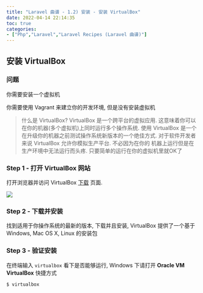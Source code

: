 ```yaml
---
title: "Laravel 曲谱 - 1.2) 安装 - 安装 VirtualBox"
date: 2022-04-14 22:14:35
toc: true
categories:
- ["Php","Laravel","Laravel Recipes (Laravel 曲谱)"]
---
```


## 安装 VirtualBox




### 问题
你需要安装一个虚拟机

你需要使用 Vagrant 来建立你的开发环境, 但是没有安装虚拟机
> 什么是 VirtualBox?
> VirtualBox 是一个跨平台的虚拟应用. 这意味着你可以在你的机器(多个虚拟机)上同时运行多个操作系统.
> 使用 VirtualBox 是一个在升级你的机器之前测试操作系统新版本的一个绝佳方式.
> 对于软件开发者来说 VirtualBox 允许你模拟生产平台. 不必因为在你的 机器上运行但是在生产环境中无法运行而头疼. 只要简单的运行在你的虚拟机里就OK了


### Step 1 - 打开 VirtualBox 网站
打开浏览器并访问 VirtualBox [下载](https://www.virtualbox.org/wiki/Downloads) 页面.

![](https://file.wulicode.com/yuque/202208/04/15/37207VbTSwpM.jpg?x-oss-process=image/resize,h_593)

### Step 2 - 下载并安装
找到适用于你操作系统的最新的版本, 下载并且安装, VirtualBox 提供了一个基于 Windows, Mac OS X, Linux 的安装包

### Step 3 - 验证安装
在终端输入 `virtualbox` 看下是否能够运行, Windows 下请打开 **Oracle VM VirtualBox** 快捷方式
```
$ virtualbox
```

